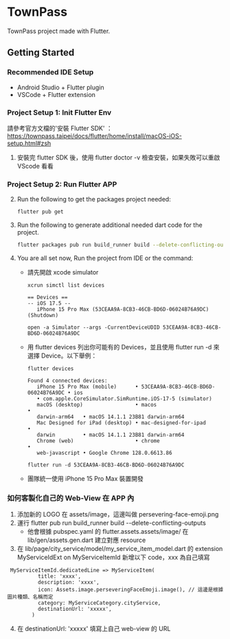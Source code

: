 # TownPass

TownPass project made with Flutter.

## Getting Started

### Recommended IDE Setup
- Android Studio + Flutter plugin
- VSCode + Flutter extension

### Project Setup 1: Init Flutter Env
請參考官方文檔的'安裝 Flutter SDK'
： https://townpass.taipei/docs/flutter/home/install/macOS-iOS-setup.html#zsh
1. 安裝完 flutter SDK 後，使用 flutter doctor -v 檢查安裝，如果失敗可以重啟 VScode 看看

### Project Setup 2: Run Flutter APP
2. Run the following to get the packages project needed:

   ``` bash
   flutter pub get
   ```

3. Run the following to generate additional needed dart code for the project.

   ``` bash
   flutter packages pub run build_runner build --delete-conflicting-outputs
   ```
4. You are all set now, Run the project from IDE or the command:

   * 請先開啟 xcode simulator
      ```
      xcrun simctl list devices

      == Devices ==
      -- iOS 17.5 --
         iPhone 15 Pro Max (53CEAA9A-8CB3-46CB-BD6D-06024B76A9DC) (Shutdown) 
      ```
      ```
      open -a Simulator --args -CurrentDeviceUDID 53CEAA9A-8CB3-46CB-BD6D-06024B76A9DC
      ```
      
   * 用 flutter devices 列出你可能有的 Devices，並且使用 flutter run -d <device id> 來選擇 Device。以下舉例：
      ```
      flutter devices

      Found 4 connected devices:
         iPhone 15 Pro Max (mobile)      • 53CEAA9A-8CB3-46CB-BD6D-06024B76A9DC • ios
         • com.apple.CoreSimulator.SimRuntime.iOS-17-5 (simulator)
         macOS (desktop)                 • macos                                •
         darwin-arm64   • macOS 14.1.1 23B81 darwin-arm64
         Mac Designed for iPad (desktop) • mac-designed-for-ipad                •
         darwin         • macOS 14.1.1 23B81 darwin-arm64
         Chrome (web)                    • chrome                               •
         web-javascript • Google Chrome 128.0.6613.86
      ```
      ```
      flutter run -d 53CEAA9A-8CB3-46CB-BD6D-06024B76A9DC
      ```

   * 團隊統一使用 iPhone 15 Pro Max 裝置開發


### 如何客製化自己的 Web-View 在 APP 內
1. 添加新的 LOGO 在 assets/image，這邊叫做 persevering-face-emoji.png
2. 運行 flutter pub run build_runner build --delete-conflicting-outputs
   - 他會根據 pubspec.yaml 的 flutter.assets.assets/image/ 在 lib/gen/assets.gen.dart 建立對應 resource
3. 在 lib/page/city_service/model/my_service_item_model.dart 的 extension MyServiceIdExt on MyServiceItemId 新增以下 code，xxx 為自己填寫
```
 MyServiceItemId.dedicatedLine => MyServiceItem(
          title: 'xxxx',
          description: 'xxxx',
          icon: Assets.image.perseveringFaceEmoji.image(), // 這邊是根據圖片種類、名稱而定
          category: MyServiceCategory.cityService,
          destinationUrl: 'xxxxx',
        )
```
4. 在 destinationUrl: 'xxxxx' 填寫上自己 web-view 的 URL


